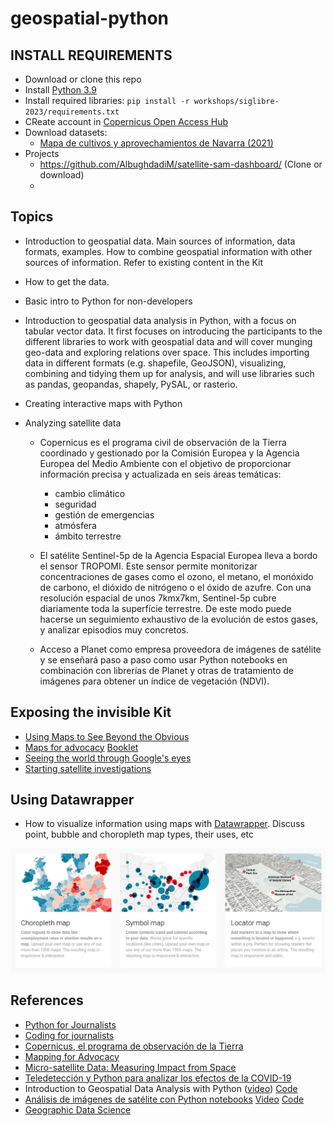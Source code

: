 # geospatial-python

## INSTALL REQUIREMENTS
- Download or clone this repo
- Install [Python 3.9](https://www.python.org/downloads/)
- Install required libraries: `pip install -r workshops/siglibre-2023/requirements.txt`
- CReate account in [Copernicus Open Access Hub](https://scihub.copernicus.eu/userguide/SelfRegistration)
- Download datasets:
  - [Mapa de cultivos y aprovechamientos de Navarra (2021)](https://idena.navarra.es/descargas/OCUPAC_Pol_MCA_VE2021.zip)
- Projects
  - https://github.com/AlbughdadiM/satellite-sam-dashboard/ (Clone or download)
  -  
## Topics

* Introduction to geospatial data. Main sources of information, data formats, examples. How to combine geospatial information with other sources of information. Refer to existing content in the Kit

* How to get the data. 

* Basic intro to Python for non-developers

* Introduction to geospatial data analysis in Python, with a focus on tabular vector data. It first focuses on introducing the participants to the different libraries to work with geospatial data and will cover munging geo-data and exploring relations over space. This includes importing data in different formats (e.g. shapefile, GeoJSON), visualizing, combining and tidying them up for analysis, and will use libraries such as pandas, geopandas, shapely, PySAL, or rasterio. 

* Creating interactive maps with Python 

* Analyzing satellite data
  * Copernicus es el programa civil de observación de la Tierra coordinado y gestionado por la Comisión Europea y la Agencia Europea del Medio Ambiente con el objetivo de proporcionar información precisa y actualizada en seis áreas temáticas:
    - cambio climático 
    - seguridad 
    - gestión de emergencias 
    - atmósfera
    - ámbito terrestre
  
  * El satélite Sentinel-5p de la Agencia Espacial Europea lleva a bordo el sensor TROPOMI. Este sensor permite monitorizar concentraciones de gases como el ozono, el metano, el monóxido de carbono, el dióxido de nitrógeno o el óxido de azufre. Con una resolución espacial de unos 7kmx7km, Sentinel-5p cubre diariamente toda la superfície terrestre. De este modo puede hacerse un seguimiento exhaustivo de la evolución de estos gases, y analizar episodios muy concretos.

  * Acceso a Planet como empresa proveedora de imágenes de satélite y se enseñará paso a paso como usar Python notebooks en combinación con librerías de Planet y otras de tratamiento de imágenes para obtener un índice de vegetación (NDVI).

## Exposing the invisible Kit

- [Using Maps to See Beyond the Obvious](https://kit.exposingtheinvisible.org/en/how/maps.html)
- [Maps for advocacy](https://exposingtheinvisible.org/resources/maps-advocacy) [Booklet](https://www.civicspace.eu/upload/library/maps-for-advocacy-5d628d1228e69.pdf)
- [Seeing the world through Google's eyes](https://exposingtheinvisible.org/resources/seeing-the-world-through-googles)
- [Starting satellite investigations](https://exposingtheinvisible.org/resources/obtaining-evidence/starting-satellite-investigations)

## Using Datawrapper

* How to visualize information using maps with [Datawrapper](https://www.datawrapper.de/maps/). Discuss point, bubble and choropleth map types, their uses, etc

![Maps with Datawrapper](https://raw.githubusercontent.com/alabarga/geospatial-python/master/img/datawrapper_maps.png)

## References
- [Python for Journalists](https://github.com/winnydejong/pythonforjournalists)
- [Coding for journalists](https://coding-for-journalists.readthedocs.io/en/latest/)
- [Copernicus, el programa de observación de la Tierra](https://www.unigis.es/copernicus-observacion-tierra/)
- [Mapping for Advocacy](https://www.opensocietyfoundations.org/publications/mapping-advocacy)
- [Micro-satellite Data: Measuring Impact from Space](https://www.poverty-action.org/sites/default/files/publications/Goldilocks-Deep-Dive-Micro-satellite-Data-Measuring-Impact-from-Space_4.pdf)
- [Teledetección y Python para analizar los efectos de la COVID-19](https://www.unigis.es/teledeteccion-y-python-para-analizar-los-efectos-de-la-covid-19/)
- Introduction to Geospatial Data Analysis with Python ([video](https://www.youtube.com/watch?v=kJXUUO5M4ok&feature=youtu.be)) [Code](https://github.com/geopandas/scipy2018-geospatial-data)
- [Análisis de imágenes de satélite con Python notebooks](https://www.unigis.es/webinar-analisis-de-imagenes-de-satelite-con-python-notebooks/) [Video](https://vimeo.com/427998599) [Code](https://github.com/ramiroaznar/ndvi-analysis)
- [Geographic Data Science](http://darribas.org/gds19/)
 
